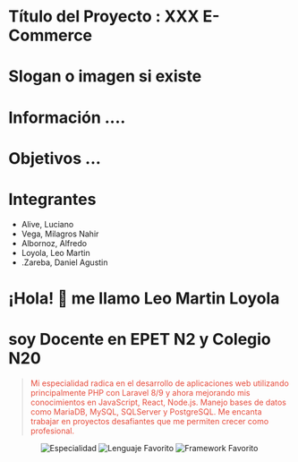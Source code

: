 # Título del Proyecto : XXX E-Commerce

# Slogan o imagen si existe

# Información ....
# Objetivos ...

# Integrantes
<ul>
  <li>Alive, Luciano</li>
  <li>Vega, Milagros Nahir</li>
  <li>Albornoz, Alfredo</li>
  <li>Loyola, Leo Martin</li>
  <li>.Zareba, Daniel Agustin</li>
</ul>








# ¡Hola! 👋 me llamo Leo Martin Loyola
# soy Docente en EPET N2 y Colegio N20

<blockquote>
  <p style="color: #e74c3c;">Mi especialidad radica en el desarrollo de aplicaciones web utilizando principalmente PHP con Laravel 8/9 y ahora mejorando mis conocimientos en JavaScript, React, Node.js. Manejo bases de datos como MariaDB, MySQL, SQLServer y PostgreSQL. Me encanta trabajar en proyectos desafiantes que me permiten crecer como profesional.</p>
</blockquote>
<p align="center">
  <img src="https://img.shields.io/badge/Especialidad-Desarrollador%20Full%20Stack-blueviolet?style=for-the-badge&logo=appveyor" alt="Especialidad">
  <img src="https://img.shields.io/badge/Lenguaje%20Favorito-JavaScript-yellow?style=for-the-badge&logo=javascript" alt="Lenguaje Favorito">
  <img src="https://img.shields.io/badge/Framework%20Favorito-React-blue?style=for-the-badge&logo=react" alt="Framework Favorito">
</p>